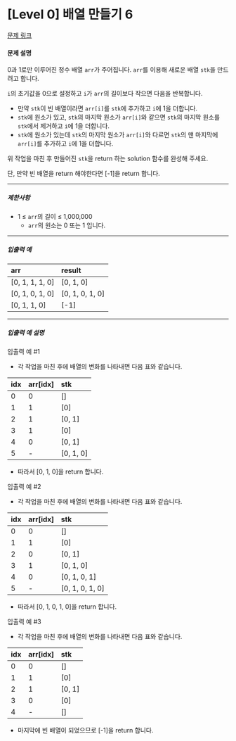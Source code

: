 # [Level 0] 배열 만들기 6

[문제 링크](https://school.programmers.co.kr/learn/courses/30/lessons/181859)

#### 문제 설명

0과 1로만 이루어진 정수 배열 ```arr```가 주어집니다. ```arr```를 이용해 새로운 배열 ```stk```을 만드려고 합니다.

```i```의 초기값을 0으로 설정하고 ```i```가 ```arr```의 길이보다 작으면 다음을 반복합니다.

- 만약 ```stk```이 빈 배열이라면 ```arr[i]```를 ```stk```에 추가하고 ```i```에 1을 더합니다.
- ```stk```에 원소가 있고, ```stk```의 마지막 원소가 ```arr[i]```와 같으면 ```stk```의 마지막 원소를 ```stk```에서 제거하고 ```i```에 1을 더합니다.
- ```stk```에 원소가 있는데 ```stk```의 마지막 원소가 ```arr[i]```와 다르면 ```stk```의 맨 마지막에 ```arr[i]```를 추가하고 ```i```에 1을 더합니다.

위 작업을 마친 후 만들어진 ```stk```을 return 하는 solution 함수를 완성해 주세요.

단, 만약 빈 배열을 return 해야한다면 [-1]을 return 합니다.

---

##### 제한사항

- 1 ≤ ```arr```의 길이 ≤ 1,000,000
  - ```arr```의 원소는 0 또는 1 입니다.

---

##### 입출력 예

|arr|result|
|:---|:---|
|[0, 1, 1, 1, 0]|[0, 1, 0]|
|[0, 1, 0, 1, 0]|[0, 1, 0, 1, 0]|
|[0, 1, 1, 0]|[-1]|

---

##### 입출력 예 설명

입출력 예 #1

- 각 작업을 마친 후에 배열의 변화를 나타내면 다음 표와 같습니다.

|idx|arr[idx]|stk|
|:---|:---|:---|
|0|0|[]|
|1|1|[0]|
|2|1|[0, 1]|
|3|1|[0]|
|4|0|[0, 1]|
|5|-|[0, 1, 0]|

- 따라서 [0, 1, 0]을 return 합니다.

입출력 예 #2

- 각 작업을 마친 후에 배열의 변화를 나타내면 다음 표와 같습니다.

|idx|arr[idx]|stk|
|:---|:---|:---|
|0|0|[]|
|1|1|[0]|
|2|0|[0, 1]|
|3|1|[0, 1, 0]|
|4|0|[0, 1, 0, 1]|
|5|-|[0, 1, 0, 1, 0]|

- 따라서 [0, 1, 0, 1, 0]을 return 합니다.

입출력 예 #3

- 각 작업을 마친 후에 배열의 변화를 나타내면 다음 표와 같습니다.

|idx|arr[idx]|stk|
|:---|:---|:---|
|0|0|[]|
|1|1|[0]|
|2|1|[0, 1]|
|3|0|[0]|
|4|-|[]|

- 마지막에 빈 배열이 되었으므로 [-1]을 return 합니다.

